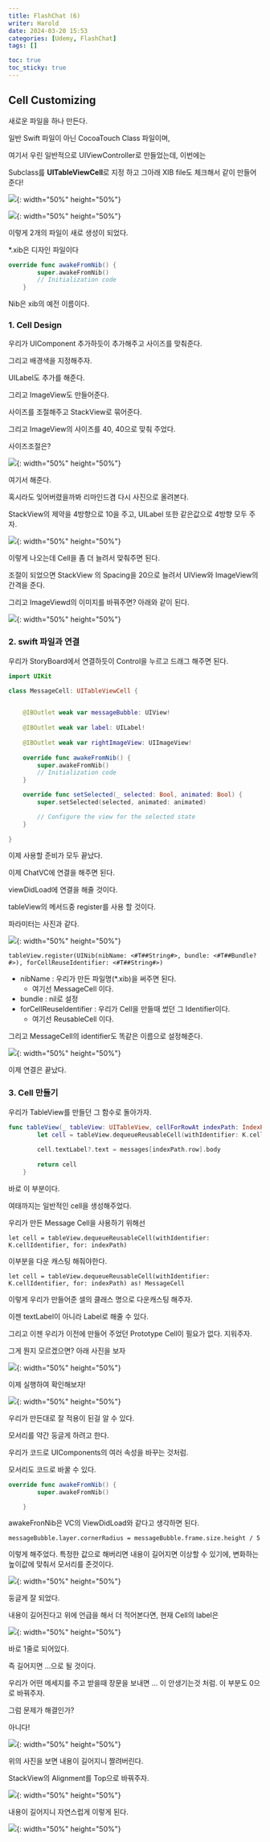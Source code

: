 ```yaml
---
title: FlashChat (6)
writer: Harold
date: 2024-03-20 15:53
categories: [Udemy, FlashChat]
tags: []

toc: true
toc_sticky: true
---
```


## Cell Customizing

새로운 파일을 하나 만든다.

일반 Swift 파일이 아닌 CocoaTouch Class 파일이며,

여기서 우린 일반적으로 UIViewController로 만들었는데, 이번에는

Subclass릂 **UITableViewCell**로 지정 하고 그아래 XIB file도 체크해서 같이 만들어 준다!

![](https://i.esdrop.com/d/f/NrA2xlqacz/IgkDIZulYh.png){: width="50%" height="50%"}

![](https://i.esdrop.com/d/f/NrA2xlqacz/74sUXLebze.png){: width="50%" height="50%"}

이렇게 2개의 파일이 새로 생성이 되었다.

*.xib은 디자인 파일이다

```swift
override func awakeFromNib() {
        super.awakeFromNib()
        // Initialization code
    }
```

Nib은 xib의 예전 이름이다.

### 1. Cell Design

우리가 UIComponent 추가하듯이 추가해주고 사이즈를 맞춰준다.

그리고 배경색을 지정해주자.

UILabel도 추가를 해준다.

그리고 ImageView도 만들어준다.

사이즈를 조절해주고 StackView로 묶어준다.

그리고 ImageView의 사이즈를 40, 40으로 맞춰 주었다.

사이즈조절은?

![](https://i.esdrop.com/d/f/NrA2xlqacz/iYAzPFEYvu.png){: width="50%" height="50%"}

여기서 해준다.

혹시라도 잊어버렸을까봐 리마인드겸 다시 사진으로 올려본다.

StackView의 제약을 4방향으로 10을 주고, UILabel 또한 같은값으로 4방향 모두 주자.

![](https://i.esdrop.com/d/f/NrA2xlqacz/CwyEvVnKbV.png){: width="50%" height="50%"}

이렇게 나오는데 Cell을 좀 더 늘려서 맞춰주면 된다.

조절이 되었으면 StackView 의 Spacing을 20으로 늘려서 UIView와 ImageView의 간격을 준다.

그리고 ImageViewd의 이미지를 바꿔주면? 아래와 같이 된다.

![](https://i.esdrop.com/d/f/NrA2xlqacz/UV7m9EiRJl.png){: width="50%" height="50%"}

### 2. swift 파일과 연결

우리가 StoryBoard에서 연결하듯이 Control을 누르고 드래그 해주면 된다.

```swift
import UIKit

class MessageCell: UITableViewCell {

    
    @IBOutlet weak var messageBubble: UIView!
    
    @IBOutlet weak var label: UILabel!
    
    @IBOutlet weak var rightImageView: UIImageView!
    
    override func awakeFromNib() {
        super.awakeFromNib()
        // Initialization code
    }

    override func setSelected(_ selected: Bool, animated: Bool) {
        super.setSelected(selected, animated: animated)

        // Configure the view for the selected state
    }
    
}
```

이제 사용할 준비가 모두 끝났다.

이제 ChatVC에 연결을 해주면 된다.

viewDidLoad에 연결을 해줄 것이다.

tableView의 메서드중 register를 사용 할 것이다.

파라미터는 사진과 같다.

![](https://i.esdrop.com/d/f/NrA2xlqacz/rAFVayXpkC.png){: width="50%" height="50%"}

`tableView.register(UINib(nibName: <#T##String#>, bundle: <#T##Bundle?#>), forCellReuseIdentifier: <#T##String#>)`

- nibName : 우리가 만든 파일명(*.xib)을 써주면 된다. 
    - 여기선 MessageCell 이다.
- bundle : nil로 설정
- forCellReuseIdentifier : 우리가 Cell을 만들때 썼던 그 Identifier이다.
    - 여기선 ReusableCell 이다.

그리고 MessageCell의 identifier도 똑같은 이름으로 설정해준다.

![](https://i.esdrop.com/d/f/NrA2xlqacz/nuS0JkSmX9.png){: width="50%" height="50%"}

이제 연결은 끝났다.

### 3. Cell 만들기

우리가 TableView를 만들던 그 함수로 돌아가자.

```swift
func tableView(_ tableView: UITableView, cellForRowAt indexPath: IndexPath) -> UITableViewCell {
        let cell = tableView.dequeueReusableCell(withIdentifier: K.cellIdentifier, for: indexPath)
        
        cell.textLabel?.text = messages[indexPath.row].body
        
        return cell
    }
```

바로 이 부분이다.

여태까지는 일반적인 cell을 생성해주었다.

우리가 만든 Message Cell을 사용하기 위해선

`let cell = tableView.dequeueReusableCell(withIdentifier: K.cellIdentifier, for: indexPath)`

이부분을 다운 캐스팅 해줘야한다.

`let cell = tableView.dequeueReusableCell(withIdentifier: K.cellIdentifier, for: indexPath) as! MessageCell`

이렇게 우리가 만들어준 셀의 클래스 명으로 다운캐스팅 해주자.

이젠 textLabel이 아니라 Label로 해줄 수 있다.

그리고 이젠 우리가 이전에 만들어 주었던 Prototype Cell이 필요가 없다. 지워주자.

그게 뭔지 모르겠으면? 아래 사진을 보자

![](https://i.esdrop.com/d/f/NrA2xlqacz/LSvskoN1P3.png){: width="50%" height="50%"}

이제 실행하여 확인해보자!

![](https://i.esdrop.com/d/f/NrA2xlqacz/dIEbYQyczO.png){: width="50%" height="50%"}

우리가 만든대로 잘 적용이 된걸 알 수 있다.

모서리를 약간 둥글게 하려고 한다.

우리가 코드로 UIComponents의 여러 속성을 바꾸는 것처럼.

모서리도 코드로 바꿀 수 있다.

```swift
override func awakeFromNib() {
        super.awakeFromNib()

    }
```

awakeFronNib은 VC의 ViewDidLoad와 같다고 생각하면 된다.

`messageBubble.layer.cornerRadius = messageBubble.frame.size.height / 5`

이렇게 해주었다. 특정한 값으로 해버리면 내용이 길어지면 이상할 수 있기에, 변화하는 높이값에 맞춰서 모서리를 준것이다.

![](https://i.esdrop.com/d/f/NrA2xlqacz/ZrhFQK2ZvZ.png){: width="50%" height="50%"}

둥글게 잘 되었다.

내용이 길어진다고 위에 언급을 해서 더 적어본다면, 현재 Cell의 label은

![](https://i.esdrop.com/d/f/NrA2xlqacz/2QLWz2r29G.png){: width="50%" height="50%"}

바로 1줄로 되어있다.

즉 길어지면 ...으로 될 것이다.

우리가 어떤 메세지를 주고 받을때 장문을 보내면 ... 이 안생기는것 처럼. 이 부분도 0으로 바꿔주자.

그럼 문제가 해결인가?

아니다!

![](https://i.esdrop.com/d/f/NrA2xlqacz/KFp1wf8Aab.png){: width="50%" height="50%"}

위의 사진을 보면 내용이 길어지니 짤려버린다.

StackView의 Alignment를 Top으로 바꿔주자.

![](https://i.esdrop.com/d/f/NrA2xlqacz/QoItoecSIr.png){: width="50%" height="50%"}

내용이 길어지니 자연스럽게 이렇게 된다.

![](https://i.esdrop.com/d/f/NrA2xlqacz/oNVccMBqjy.png){: width="50%" height="50%"}